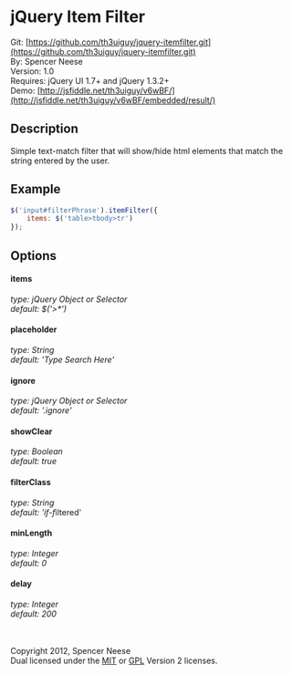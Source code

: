 jQuery Item Filter
====================
Git: [https://github.com/th3uiguy/jquery-itemfilter.git](https://github.com/th3uiguy/jquery-itemfilter.git)   
By: Spencer Neese   
Version: 1.0   
Requires: jQuery UI 1.7+ and jQuery 1.3.2+   
Demo: [http://jsfiddle.net/th3uiguy/v6wBF/](http://jsfiddle.net/th3uiguy/v6wBF/embedded/result/)


## Description ##

Simple text-match filter that will show/hide html elements that match the string entered by the user.




## Example ##
```js
$('input#filterPhrase').itemFilter({
	items: $('table>tbody>tr')
});
```



## Options ##
#### items ####
*type: jQuery Object or Selector*   
*default: $('>\*')*

#### placeholder ####
*type: String*   
*default: 'Type Search Here'*

#### ignore ####
*type: jQuery Object or Selector*   
*default: '.ignore'*

#### showClear ####
*type: Boolean*   
*default: true*

#### filterClass ####
*type: String*   
*default: 'if-f*iltered'

#### minLength ####
*type: Integer*   
*default: 0*

#### delay ####
*type: Integer*   
*default: 200*



<br /><br />
Copyright 2012, Spencer Neese   
Dual licensed under the 
[MIT](https://raw.github.com/th3uiguy/jquery-itemfilter/master/MIT-LICENSE.txt) or 
[GPL](https://raw.github.com/th3uiguy/jquery-itemfilter/master/GPL-LICENSE.txt) Version 2 licenses. 
